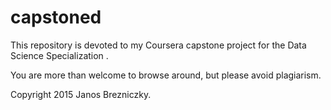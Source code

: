 # capstoned

This repository is devoted to my Coursera capstone project for the Data Science Specialization .

You are more than welcome to browse around, but please avoid plagiarism.

Copyright 2015 Janos Brezniczky.
